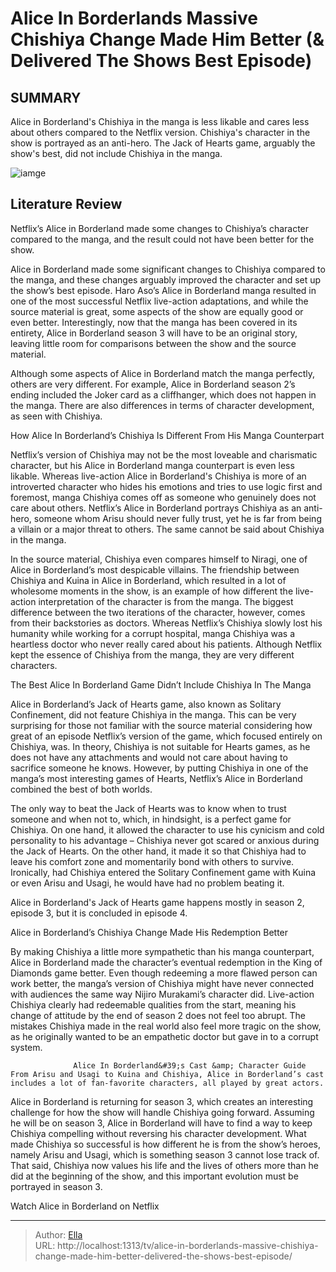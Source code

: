 # Alice In Borderlands Massive Chishiya Change Made Him Better (&amp; Delivered The Shows Best Episode)


## SUMMARY 



  Alice in Borderland&#39;s Chishiya in the manga is less likable and cares less about others compared to the Netflix version.   Chishiya&#39;s character in the show is portrayed as an anti-hero.   The Jack of Hearts game, arguably the show&#39;s best, did not include Chishiya in the manga.  

![iamge](https://static1.srcdn.com/wordpress/wp-content/uploads/2024/01/aliceinborderland.jpg)

## Literature Review
Netflix’s Alice in Borderland made some changes to Chishiya’s character compared to the manga, and the result could not have been better for the show.




Alice in Borderland made some significant changes to Chishiya compared to the manga, and these changes arguably improved the character and set up the show’s best episode. Haro Aso’s Alice in Borderland manga resulted in one of the most successful Netflix live-action adaptations, and while the source material is great, some aspects of the show are equally good or even better. Interestingly, now that the manga has been covered in its entirety, Alice in Borderland season 3 will have to be an original story, leaving little room for comparisons between the show and the source material.




Although some aspects of Alice in Borderland match the manga perfectly, others are very different. For example, Alice in Borderland season 2’s ending included the Joker card as a cliffhanger, which does not happen in the manga. There are also differences in terms of character development, as seen with Chishiya.


 How Alice In Borderland’s Chishiya Is Different From His Manga Counterpart 
          

Netflix’s version of Chishiya may not be the most loveable and charismatic character, but his Alice in Borderland manga counterpart is even less likable. Whereas live-action Alice in Borderland&#39;s Chishiya is more of an introverted character who hides his emotions and tries to use logic first and foremost, manga Chishiya comes off as someone who genuinely does not care about others. Netflix’s Alice in Borderland portrays Chishiya as an anti-hero, someone whom Arisu should never fully trust, yet he is far from being a villain or a major threat to others. The same cannot be said about Chishiya in the manga.




In the source material, Chishiya even compares himself to Niragi, one of Alice in Borderland’s most despicable villains. The friendship between Chishiya and Kuina in Alice in Borderland, which resulted in a lot of wholesome moments in the show, is an example of how different the live-action interpretation of the character is from the manga. The biggest difference between the two iterations of the character, however, comes from their backstories as doctors. Whereas Netflix’s Chishiya slowly lost his humanity while working for a corrupt hospital, manga Chishiya was a heartless doctor who never really cared about his patients. Although Netflix kept the essence of Chishiya from the manga, they are very different characters.



 The Best Alice In Borderland Game Didn’t Include Chishiya In The Manga 
         

Alice in Borderland’s Jack of Hearts game, also known as Solitary Confinement, did not feature Chishiya in the manga. This can be very surprising for those not familiar with the source material considering how great of an episode Netflix’s version of the game, which focused entirely on Chishiya, was. In theory, Chishiya is not suitable for Hearts games, as he does not have any attachments and would not care about having to sacrifice someone he knows. However, by putting Chishiya in one of the manga’s most interesting games of Hearts, Netflix’s Alice in Borderland combined the best of both worlds.





 

The only way to beat the Jack of Hearts was to know when to trust someone and when not to, which, in hindsight, is a perfect game for Chishiya. On one hand, it allowed the character to use his cynicism and cold personality to his advantage – Chishiya never got scared or anxious during the Jack of Hearts. On the other hand, it made it so that Chishiya had to leave his comfort zone and momentarily bond with others to survive. Ironically, had Chishiya entered the Solitary Confinement game with Kuina or even Arisu and Usagi, he would have had no problem beating it.



Alice in Borderland&#39;s Jack of Hearts game happens mostly in season 2, episode 3, but it is concluded in episode 4.









 Alice in Borderland’s Chishiya Change Made His Redemption Better 
          

By making Chishiya a little more sympathetic than his manga counterpart, Alice in Borderland made the character’s eventual redemption in the King of Diamonds game better. Even though redeeming a more flawed person can work better, the manga’s version of Chishiya might have never connected with audiences the same way Nijiro Murakami’s character did. Live-action Chishiya clearly had redeemable qualities from the start, meaning his change of attitude by the end of season 2 does not feel too abrupt. The mistakes Chishiya made in the real world also feel more tragic on the show, as he originally wanted to be an empathetic doctor but gave in to a corrupt system.

                  Alice In Borderland&#39;s Cast &amp; Character Guide   From Arisu and Usagi to Kuina and Chishiya, Alice in Borderland’s cast includes a lot of fan-favorite characters, all played by great actors.    




Alice in Borderland is returning for season 3, which creates an interesting challenge for how the show will handle Chishiya going forward. Assuming he will be on season 3, Alice in Borderland will have to find a way to keep Chishiya compelling without reversing his character development. What made Chishiya so successful is how different he is from the show’s heroes, namely Arisu and Usagi, which is something season 3 cannot lose track of. That said, Chishiya now values his life and the lives of others more than he did at the beginning of the show, and this important evolution must be portrayed in season 3.

Watch Alice in Borderland on Netflix



---

> Author: [Ella](https://instagram.hk.cn/)  
> URL: http://localhost:1313/tv/alice-in-borderlands-massive-chishiya-change-made-him-better-delivered-the-shows-best-episode/  

